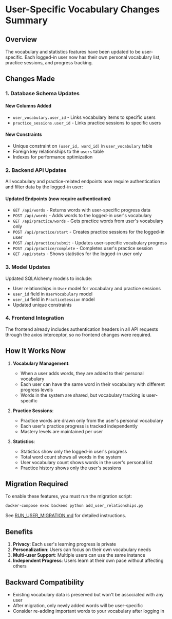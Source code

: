 # User-Specific Vocabulary Changes Summary

## Overview

The vocabulary and statistics features have been updated to be user-specific. Each logged-in user now has their own personal vocabulary list, practice sessions, and progress tracking.

## Changes Made

### 1. Database Schema Updates

#### New Columns Added

- `user_vocabulary.user_id` - Links vocabulary items to specific users
- `practice_sessions.user_id` - Links practice sessions to specific users

#### New Constraints

- Unique constraint on `(user_id, word_id)` in `user_vocabulary` table
- Foreign key relationships to the `users` table
- Indexes for performance optimization

### 2. Backend API Updates

All vocabulary and practice-related endpoints now require authentication and filter data by the logged-in user:

#### Updated Endpoints (now require authentication)

- `GET /api/words` - Returns words with user-specific progress data
- `POST /api/words` - Adds words to the logged-in user's vocabulary
- `GET /api/practice/words` - Gets practice words from user's vocabulary only
- `POST /api/practice/start` - Creates practice sessions for the logged-in user
- `POST /api/practice/submit` - Updates user-specific vocabulary progress
- `POST /api/practice/complete` - Completes user's practice session
- `GET /api/stats` - Shows statistics for the logged-in user only

### 3. Model Updates

Updated SQLAlchemy models to include:

- User relationships in `User` model for vocabulary and practice sessions
- `user_id` field in `UserVocabulary` model
- `user_id` field in `PracticeSession` model
- Updated unique constraints

### 4. Frontend Integration

The frontend already includes authentication headers in all API requests through the axios interceptor, so no frontend changes were required.

## How It Works Now

1. **Vocabulary Management**:
   - When a user adds words, they are added to their personal vocabulary
   - Each user can have the same word in their vocabulary with different progress levels
   - Words in the system are shared, but vocabulary tracking is user-specific

2. **Practice Sessions**:
   - Practice words are drawn only from the user's personal vocabulary
   - Each user's practice progress is tracked independently
   - Mastery levels are maintained per user

3. **Statistics**:
   - Statistics show only the logged-in user's progress
   - Total word count shows all words in the system
   - User vocabulary count shows words in the user's personal list
   - Practice history shows only the user's sessions

## Migration Required

To enable these features, you must run the migration script:

```bash
docker-compose exec backend python add_user_relationships.py
```

See [RUN_USER_MIGRATION.md](RUN_USER_MIGRATION.md) for detailed instructions.

## Benefits

1. **Privacy**: Each user's learning progress is private
2. **Personalization**: Users can focus on their own vocabulary needs
3. **Multi-user Support**: Multiple users can use the same instance
4. **Independent Progress**: Users learn at their own pace without affecting others

## Backward Compatibility

- Existing vocabulary data is preserved but won't be associated with any user
- After migration, only newly added words will be user-specific
- Consider re-adding important words to your vocabulary after logging in
